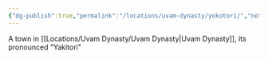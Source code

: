 ```yaml
---
{"dg-publish":true,"permalink":"/locations/uvam-dynasty/yokotori/","noteIcon":""}
---
```


A town in [[Locations/Uvam Dynasty/Uvam Dynasty\|Uvam Dynasty]], its pronounced "Yakitori"